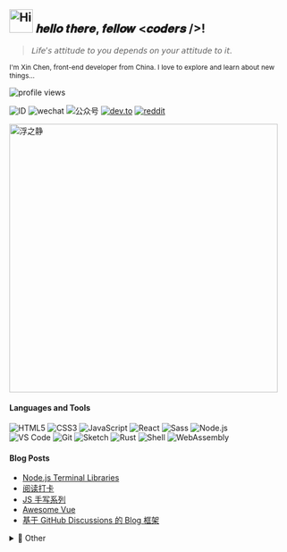 <h2><img src="https://emojis.slackmojis.com/emojis/images/1588866973/8934/hellokittydance.gif?1588866973" alt="Hi" width="42" /> 𝒉𝒆𝒍𝒍𝒐 𝒕𝒉𝒆𝒓𝒆, 𝒇𝒆𝒍𝒍𝒐𝒘 <𝒄𝒐𝒅𝒆𝒓𝒔 />!</h2>

> 𝘓𝘪𝘧𝘦’𝘴 𝘢𝘵𝘵𝘪𝘵𝘶𝘥𝘦 𝘵𝘰 𝘺𝘰𝘶 𝘥𝘦𝘱𝘦𝘯𝘥𝘴 𝘰𝘯 𝘺𝘰𝘶𝘳 𝘢𝘵𝘵𝘪𝘵𝘶𝘥𝘦 𝘵𝘰 𝘪𝘵.

<p style="font-size: 12px">I'm Xin Chen, front-end developer from China. I love to explore and learn about new things...</p>

![profile views](https://komarev.com/ghpvc/?username=lencx&style=plastic)

![ID](https://img.shields.io/badge/🆔-lencx-%23323031?style=flat&labelColor=323031)
![wechat](https://img.shields.io/badge/-o--IIII--o-%23323031?style=flat&logo=wechat)
![公众号](https://img.shields.io/badge/公众号-浮之静-%23323031?style=flat&labelColor=323031)
[![dev.to](https://img.shields.io/badge/-lencx-%23323031?style=flat&logo=dev.to)](https://dev.to/lencx)
[![reddit](https://img.shields.io/badge/-lencx-%23323031?style=flat&logo=reddit)](https://www.reddit.com/user/lencx)
<!-- <a href="mailto:cxin1314@gmail.com"><img src="https://img.shields.io/badge/-cxin1314@gmail.com-%23323031?style=flat&logo=gmail" alt="gmail" /></a> -->

<!-- [![github](https://img.shields.io/badge/-lencx-%23323031?style=flat&logo=github)](https://github.com/lencx) -->
<!-- [![BOOK](https://img.shields.io/badge/📖-BOOK-%23323031?style=flat&labelColor=323031)](https://lencx.github.io/book) -->
<!-- [![nofwl](https://img.shields.io/badge/🌐-nofwl.com-%23323031?style=flat&labelColor=323031)](https://nofwl.com) -->
<!-- [![fe-cool/news](https://img.shields.io/badge/🕸-MDH%20•%20前端情报-%23323031?style=flat&labelColor=323031)](https://fe-cool.github.io/news) -->

<!-- [![lencx's wakatime stats](https://lencx-stats.vercel.app/api/wakatime?username=lencx&theme=calm)](https://github.com/lencx) -->

<a href="https://github.com/lencx/z/discussions/2"><img alt="浮之静" width="480" src="https://user-images.githubusercontent.com/16164244/119298318-607bbf80-bc8f-11eb-98da-e8277efe3249.png"></a>

#### Languages and Tools

![HTML5](https://img.shields.io/badge/-HTML5-%23E34C26?style=flat&logo=html5&logoColor=ffffff)
![CSS3](https://img.shields.io/badge/-CSS3-%23197CBE?style=flat&logo=css3)
![JavaScript](https://img.shields.io/badge/-JavaScript-%23F7DF1C?style=flat&logo=javascript&logoColor=000000&labelColor=%23ECD83E&color=%23ECD83E)
![React](https://img.shields.io/badge/-React-%2320232A?logoColor=61DAFB&style=flat&logo=react)
![Sass](https://img.shields.io/badge/-Sass-%23CB6498?style=flat&logo=sass&logoColor=ffffff)
![Node.js](https://img.shields.io/badge/-Node.js-%23579050?style=flat&logo=node.js&logoColor=ffffff)\
![VS Code](https://img.shields.io/badge/-VSCode-%230066B8?style=flat&logo=visual-studio-code)
![Git](https://img.shields.io/badge/-Git-%23ED5A47?style=flat&logo=git&logoColor=%23ffffff)
![Sketch](https://img.shields.io/badge/-Sketch-%23FDAD00?style=flat&logo=sketch&logoColor=ffffff)
![Rust](https://img.shields.io/badge/-Rust-%23DEA584?style=flat&logo=rust&logoColor=000000)
![Shell](https://img.shields.io/badge/-Shell-%2389E051?style=flat&logo=powershell&logoColor=ffffff)
![WebAssembly](https://img.shields.io/badge/-WebAssembly-654FF0?style=flat&logo=webassembly&logoColor=ffffff)

#### Blog Posts

<!-- BLOG-POST-LIST:START -->
- [Node.js Terminal Libraries](https://github.com/lencx/z/discussions/69)
- [阅读打卡](https://github.com/lencx/z/discussions/44)
- [JS 手写系列](https://github.com/lencx/z/discussions/63)
- [Awesome Vue](https://github.com/lencx/z/discussions/67)
- [基于 GitHub Discussions 的 Blog 框架](https://github.com/lencx/z/discussions/68)
<!-- BLOG-POST-LIST:END -->

<details>

<summary>💖 Other</summary>

<img alt="lencx stats" width="360" src="https://lencx-stats.vercel.app/api?username=lencx&show_icons=true&bg_color=320,323031,84a59d&icon_color=b0c4b1&title_color=eec170&text_color=a2a392&include_all_commits=true"><br>
<img alt="lencx's wakatime stats" width="360" src="https://lencx-stats.vercel.app/api/wakatime?username=lencx&layout=compact&bg_color=150,323031,84a59d&title_color=eec170&text_color=a2a392">

#### Things I code with

<table style="font-size: 12px">
  <thead align="center">
    <tr>
      <th>📦 Projects</th>
      <th>📃 Description</th>
      <th>⭐ Stars</th>
      <th>📚 Forks</th>
      <!-- <th>🛎 Issues</th> -->
    </tr>
  </thead>

  <tbody>
    <tr>
      <td><a href="https://lencx.tech">〽️ z</a></td>
      <td>浮之静</td>
      <td><img alt="Stars" src="https://img.shields.io/github/stars/lencx/z?style=plastic&labelColor=373f51&color=e07a5f" /></td>
      <td><img alt="Forks" src="https://img.shields.io/github/forks/lencx/z?style=plastic&labelColor=373f51&color=e07a5f" /></td>
      <!-- <td><img alt="Issues" src="https://img.shields.io/github/issues/lencx/z?style=plastic&labelColor=373f51&color=e07a5f" /></td> -->
    </tr>
    <tr>
      <td><a href="https://github.com/lencx/vite-plugin-rsw">🦀 vite-plugin-rsw</a></td>
      <td>wasm-pack plugin for Vite</td>
      <td><img alt="Stars" src="https://img.shields.io/github/stars/lencx/vite-plugin-rsw?style=plastic&labelColor=373f51&color=e07a5f" /></td>
      <td><img alt="Forks" src="https://img.shields.io/github/forks/lencx/vite-plugin-rsw?style=plastic&labelColor=373f51&color=e07a5f" /></td>
      <!-- <td><img alt="Issues" src="https://img.shields.io/github/issues/lencx/vite-plugin-rsw?style=plastic&labelColor=373f51&color=e07a5f" /></td> -->
    </tr>
    <tr>
      <td><a href="https://github.com/lencx/learn-wasm">🎲 learn-wasm</a></td>
      <td>learning webAssembly</td>
      <td><img alt="Stars" src="https://img.shields.io/github/stars/lencx/learn-wasm?style=plastic&labelColor=373f51&color=e07a5f" /></td>
      <td><img alt="Forks" src="https://img.shields.io/github/forks/lencx/learn-wasm?style=plastic&labelColor=373f51&color=e07a5f" /></td>
      <!-- <td><img alt="Issues" src="https://img.shields.io/github/issues/lencx/learn-wasm?style=plastic&labelColor=373f51&color=e07a5f" /></td> -->
    </tr>
    <tr>
      <td><a href="https://github.com/lencx/create-xc-app">⚡️ create-xc-app</a></td>
      <td>create a project in seconds!</td>
      <td><img alt="Stars" src="https://img.shields.io/github/stars/lencx/create-xc-app?style=plastic&labelColor=373f51&color=e07a5f" /></td>
      <td><img alt="Forks" src="https://img.shields.io/github/forks/lencx/create-xc-app?style=plastic&labelColor=373f51&color=e07a5f" /></td>
      <!-- <td><img alt="Issues" src="https://img.shields.io/github/issues/lencx/create-xc-app?style=plastic&labelColor=373f51&color=e07a5f" /></td> -->
    </tr>
    <tr>
      <td><a href="https://github.com/lencx/vsg">:octocat: vsg</a></td>
      <td>vscode - github explore</td>
      <td><img alt="Stars" src="https://img.shields.io/github/stars/lencx/vsg?style=plastic&labelColor=373f51&color=e07a5f" /></td>
      <td><img alt="Forks" src="https://img.shields.io/github/forks/lencx/vsg?style=plastic&labelColor=373f51&color=e07a5f" /></td>
      <!-- <td><img alt="Issues" src="https://img.shields.io/github/issues/lencx/vsg?style=plastic&labelColor=373f51&color=e07a5f" /></td> -->
    </tr>
    <tr>
      <td><a href="https://s.nofwl.com/-">🔗 short-link</a></td>
      <td>link shortener</td>
      <td><img alt="Stars" src="https://img.shields.io/github/stars/lencx/short-link?style=plastic&labelColor=373f51&color=e07a5f" /></td>
      <td><img alt="Forks" src="https://img.shields.io/github/forks/lencx/short-link?style=plastic&labelColor=373f51&color=e07a5f" /></td>
      <!-- <td><img alt="Issues" src="https://img.shields.io/github/issues/lencx/short-link?style=plastic&labelColor=373f51&color=e07a5f" /></td> -->
    </tr>
    <tr>
      <td><a href="https://music.nofwl.com">🎶 music</a></td>
      <td>music generator</td>
      <td><img alt="Stars" src="https://img.shields.io/github/stars/lencx/music?style=plastic&labelColor=373f51&color=e07a5f" /></td>
      <td><img alt="Forks" src="https://img.shields.io/github/forks/lencx/music?style=plastic&labelColor=373f51&color=e07a5f" /></td>
      <!-- <td><img alt="Issues" src="https://img.shields.io/github/issues/lencx/music?style=plastic&labelColor=373f51&color=e07a5f" /></td> -->
    </tr>
    <tr>
      <td><a href="https://github.com/lencx/deno-getfiles">📂 deno-getfiles</a></td>
      <td>recursively get all files in a directory</td>
      <td><img alt="Stars" src="https://img.shields.io/github/stars/lencx/deno-getfiles?style=plastic&labelColor=373f51&color=e07a5f" /></td>
      <td><img alt="Forks" src="https://img.shields.io/github/forks/lencx/deno-getfiles?style=plastic&labelColor=373f51&color=e07a5f" /></td>
      <!-- <td><img alt="Issues" src="https://img.shields.io/github/issues/lencx/deno-getfiles?style=plastic&labelColor=373f51&color=e07a5f" /></td> -->
    </tr>
    <tr>
      <td><a href="https://github.com/lencx/deno-example">🦕 deno-example</a></td>
      <td>deno example</td>
      <td><img alt="Stars" src="https://img.shields.io/github/stars/lencx/deno-example?style=plastic&labelColor=373f51&color=e07a5f" /></td>
      <td><img alt="Forks" src="https://img.shields.io/github/forks/lencx/deno-example?style=plastic&labelColor=373f51&color=e07a5f" /></td>
      <!-- <td><img alt="Issues" src="https://img.shields.io/github/issues/lencx/deno-example?style=plastic&labelColor=373f51&color=e07a5f" /></td> -->
    </tr>
    <tr>
      <td><a href="https://nofwl.com">nofwl</a></td>
      <td>my blog</td>
      <td><img alt="Stars" src="https://img.shields.io/github/stars/lencx/nofwl?style=plastic&labelColor=373f51&color=e07a5f" /></td>
      <td><img alt="Forks" src="https://img.shields.io/github/forks/lencx/nofwl?style=plastic&labelColor=373f51&color=e07a5f" /></td>
      <!-- <td><img alt="Issues" src="https://img.shields.io/github/issues/lencx/nofwl?style=plastic&labelColor=373f51&color=e07a5f" /></td> -->
    </tr>
    <tr>
      <td><a href="https://github.com/nofwl/rust-learn">rust-learn</a></td>
      <td>rust learn</td>
      <td><img alt="Stars" src="https://img.shields.io/github/stars/nofwl/rust-learn?style=plastic&labelColor=373f51&color=e07a5f" /></td>
      <td><img alt="Forks" src="https://img.shields.io/github/forks/nofwl/rust-learn?style=plastic&labelColor=373f51&color=e07a5f" /></td>
      <!-- <td><img alt="Issues" src="https://img.shields.io/github/issues/nofwl/rust-learn?style=plastic&labelColor=373f51&color=e07a5f" /></td> -->
    </tr>
  </tbody>
</table>

</details>

<!-- [![book](https://lencx-stats.vercel.app/api/pin/?username=lencx&repo=book&bg_color=320,323031,84a59d&icon_color=b0c4b1&title_color=eec170&text_color=a2a392&show_owner=true)](https://github.com/lencx/book) -->
<!-- [![nofwl](https://lencx-stats.vercel.app/api/pin/?username=lencx&repo=nofwl&bg_color=320,323031,84a59d&icon_color=b0c4b1&title_color=eec170&text_color=a2a392&show_owner=true)](https://github.com/lencx/nofwl)
[![nofwl](https://lencx-stats.vercel.app/api/pin/?username=lencx&repo=create-xc-app&bg_color=320,323031,84a59d&icon_color=b0c4b1&title_color=eec170&text_color=a2a392&show_owner=true)](https://github.com/lencx/create-xc-app) -->
